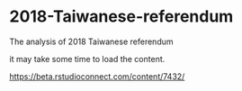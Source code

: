 # 2018-Taiwanese-referendum

The analysis of 2018 Taiwanese referendum

it may take some time to load the content.

https://beta.rstudioconnect.com/content/7432/

